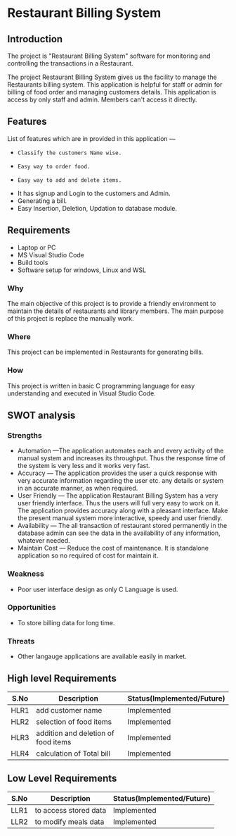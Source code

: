 
# Restaurant Billing System
## Introduction

The project is "Restaurant Billing System" software for monitoring and controlling the transactions in a Restaurant.

The project Restaurant Billing System gives us the facility to manage the Restaurants billing system. This application is helpful for staff or admin for billing of food order and managing customers details. This application is access by only staff and admin. Members can't access it directly.

## Features
List of features which are in provided in this application —

*	  Classify the customers Name wise.
*	  Easy way to order food.
*	  Easy way to add and delete items.
*   It has signup and Login to the customers and Admin.
*   Generating a bill.
*   Easy Insertion, Deletion, Updation to database module.

## Requirements
*  Laptop or PC
*  MS Visual Studio Code
*  Build tools 
*  Software setup for windows, Linux and WSL

### Why
The main objective of this project is to provide a friendly environment to maintain the details of restaurants and library members. The main purpose of this project is replace the manually work.
### Where
This project can be implemented in Restaurants for generating bills.

### How
This project is written in basic C programming language for easy understanding and executed in Visual Studio Code.

## SWOT analysis
### Strengths
*	Automation —The application automates each and every activity of the manual system and increases its throughput. Thus the response time of the system is very less and it works very fast.
*	Accuracy — The application provides the user a quick response with very accurate information regarding the user etc. any details or system in an accurate manner, as when required.
*	User Friendly — The application Restaurant Billing System has a very user friendly interface. Thus the users will full very easy to work on it. The application provides accuracy along with a pleasant interface. Make the present manual system more interactive, speedy and user friendly.
*	Availability — The all transaction of restaurant stored permanently in the database admin can see the data in the availability of any information, whatever needed.
*	Maintain Cost — Reduce the cost of maintenance. It is standalone application so no required of cost for maintain it.
### Weakness
* Poor user interface design as only C Language is used.
### Opportunities
* To store billing data for long time.
### Threats
* Other langauge applications are available easily in market.
## High level Requirements
|S.No|Description|Status(Implemented/Future)|
| ---- | ---- | ----|
|HLR1| add customer name| Implemented|
|HLR2| selection of food items | Implemented|
|HLR3| addition and deletion of food items| Implemented|
|HLR4| calculation of Total bill| Implemented|


## Low Level Requirements
|S.No|Description|Status(Implemented/Future)|
| ---- | ---- | ----|
|LLR1| to access stored data| Implemented|
|LLR2| to modify meals data| Implemented|






